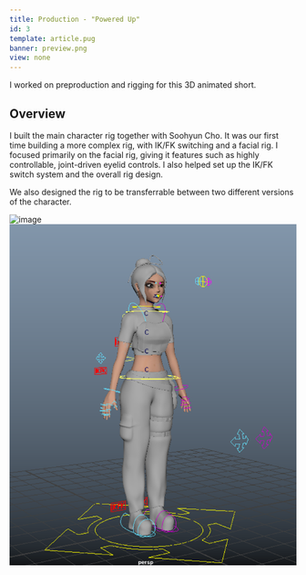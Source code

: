 ```yaml
---
title: Production - "Powered Up"
id: 3
template: article.pug
banner: preview.png
view: none
---
```


I worked on preproduction and rigging for this 3D animated short.
<span class="more"></span>  

## Overview
I built the main character rig together with Soohyun Cho. It was our first time building a more complex rig, with IK/FK switching and a facial rig. I focused primarily on the facial rig, giving it features such as highly controllable, joint-driven eyelid controls. I also helped set up the IK/FK switch system and the overall rig design.

We also designed the rig to be transferrable between two different versions of the character.

![image](images/facerig.gif)
![image](images/rig.png)
